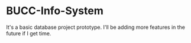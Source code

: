 # BUCC-Info-System
It's a basic database project prototype. I'll be adding more features in the future if I get time.
